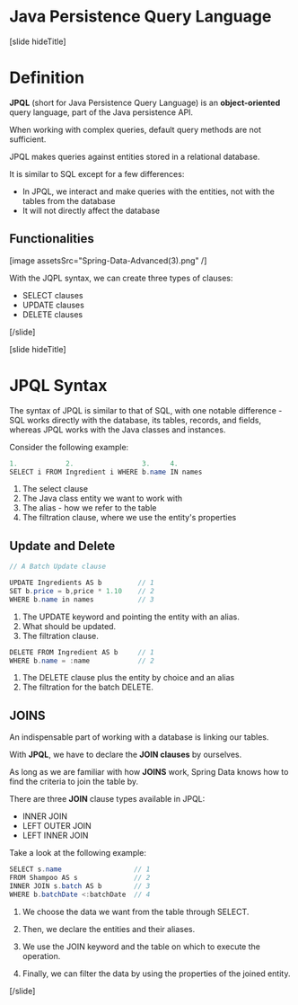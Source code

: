 # Java Persistence Query Language

[slide hideTitle]

# Definition

**JPQL** (short for Java Persistence Query Language) is an **object-oriented** query language, part of the Java persistence API.

When working with complex queries, default query methods are not sufficient.

JPQL makes queries against entities stored in a relational database.

It is similar to SQL except for a few differences:

- In JPQL, we interact and make queries with the entities, not with the tables from the database
- It will not directly affect the database

## Functionalities

[image assetsSrc="Spring-Data-Advanced(3).png" /]

With the JQPL syntax, we can create three types of clauses:

- SELECT clauses
- UPDATE clauses
- DELETE clauses

[/slide]

[slide hideTitle]

# JPQL Syntax

The syntax of JPQL is similar to that of SQL, with one notable difference - SQL works directly with the database, its tables, records, and fields, whereas JPQL works with the Java classes and instances.

Consider the following example:

```java
1.            2.                 3.     4.
SELECT i FROM Ingredient i WHERE b.name IN names
```

1. The select clause
2. The Java class entity we want to work with
3. The alias - how we refer to the table
4. The filtration clause, where we use the entity's properties

## Update and Delete

```java
// A Batch Update clause

UPDATE Ingredients AS b         // 1
SET b.price = b,price * 1.10    // 2
WHERE b.name in names           // 3
```

1. The UPDATE keyword and pointing the entity with an alias.
2. What should be updated.
3. The filtration clause.

```java
DELETE FROM Ingredient AS b     // 1 
WHERE b.name = :name            // 2
```

1. The DELETE clause plus the entity by choice and an alias
2. The filtration for the batch DELETE.

## JOINS

An indispensable part of working with a database is linking our tables.

With **JPQL**, we have to declare the **JOIN clauses** by ourselves.

As long as we are familiar with how **JOINS** work, Spring Data knows how to find the criteria to join the table by.

There are three **JOIN** clause types available in JPQL:

- INNER JOIN
- LEFT OUTER JOIN
- LEFT INNER JOIN

Take a look at the following example:

```java
SELECT s.name                  // 1
FROM Shampoo AS s              // 2
INNER JOIN s.batch AS b        // 3
WHERE b.batchDate <:batchDate  // 4
```

1. We choose the data we want from the table through SELECT.

2. Then, we declare the entities and their aliases.

3. We use the JOIN keyword and the table on which to execute the operation.

4. Finally, we can filter the data by using the properties of the joined entity.

[/slide]